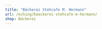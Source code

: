 ```yaml
---
title: "Bäckerei Stehcafe M. Hermann"
url: /eching/baeckerei-stehcafe-m-hermann/
shop: Bäckerei
---
```

